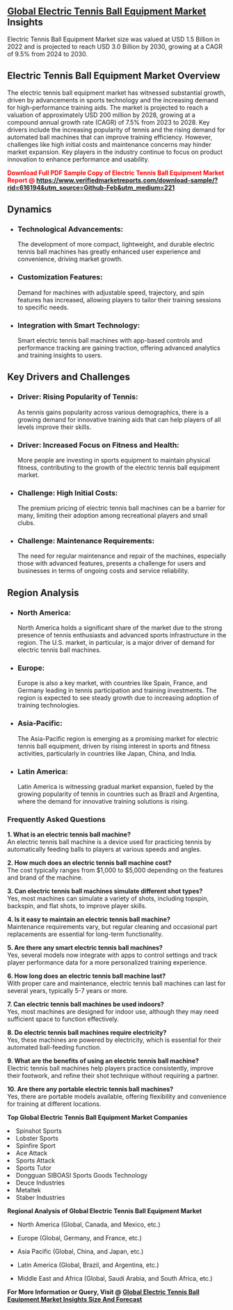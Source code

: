 <h2><a href="https://www.verifiedmarketreports.com/download-sample/?rid=616194&amp;utm_source=Github&amp;utm_medium=221" target="_blank">Global Electric Tennis Ball Equipment Market</a> Insights</h2><p>Electric Tennis Ball Equipment Market size was valued at USD 1.5 Billion in 2022 and is projected to reach USD 3.0 Billion by 2030, growing at a CAGR of 9.5% from 2024 to 2030.</p><p> <h2>Electric Tennis Ball Equipment Market Overview</h2> <p>The electric tennis ball equipment market has witnessed substantial growth, driven by advancements in sports technology and the increasing demand for high-performance training aids. The market is projected to reach a valuation of approximately USD 200 million by 2028, growing at a compound annual growth rate (CAGR) of 7.5% from 2023 to 2028. Key drivers include the increasing popularity of tennis and the rising demand for automated ball machines that can improve training efficiency. However, challenges like high initial costs and maintenance concerns may hinder market expansion. Key players in the industry continue to focus on product innovation to enhance performance and usability.</p> <p><strong><p><span class=""><span style="color: #ff0000;"><strong>Download Full PDF Sample Copy of Electric Tennis Ball Equipment Market Report</strong> @ </span><a href="https://www.verifiedmarketreports.com/download-sample/?rid=616194&amp;utm_source=Github-Feb&amp;utm_medium=221" target="_blank">https://www.verifiedmarketreports.com/download-sample/?rid=616194&amp;utm_source=Github-Feb&amp;utm_medium=221</a></span></p></strong></p> <h2>Dynamics</h2> <ul> <li><h3>Technological Advancements:</h3> The development of more compact, lightweight, and durable electric tennis ball machines has greatly enhanced user experience and convenience, driving market growth.</li> <li><h3>Customization Features:</h3> Demand for machines with adjustable speed, trajectory, and spin features has increased, allowing players to tailor their training sessions to specific needs.</li> <li><h3>Integration with Smart Technology:</h3> Smart electric tennis ball machines with app-based controls and performance tracking are gaining traction, offering advanced analytics and training insights to users.</li> </ul> <h2>Key Drivers and Challenges</h2> <ul> <li><h3>Driver: Rising Popularity of Tennis:</h3> As tennis gains popularity across various demographics, there is a growing demand for innovative training aids that can help players of all levels improve their skills.</li> <li><h3>Driver: Increased Focus on Fitness and Health:</h3> More people are investing in sports equipment to maintain physical fitness, contributing to the growth of the electric tennis ball equipment market.</li> <li><h3>Challenge: High Initial Costs:</h3> The premium pricing of electric tennis ball machines can be a barrier for many, limiting their adoption among recreational players and small clubs.</li> <li><h3>Challenge: Maintenance Requirements:</h3> The need for regular maintenance and repair of the machines, especially those with advanced features, presents a challenge for users and businesses in terms of ongoing costs and service reliability.</li> </ul> <h2>Region Analysis</h2> <ul> <li><h3>North America:</h3> North America holds a significant share of the market due to the strong presence of tennis enthusiasts and advanced sports infrastructure in the region. The U.S. market, in particular, is a major driver of demand for electric tennis ball machines.</li> <li><h3>Europe:</h3> Europe is also a key market, with countries like Spain, France, and Germany leading in tennis participation and training investments. The region is expected to see steady growth due to increasing adoption of training technologies.</li> <li><h3>Asia-Pacific:</h3> The Asia-Pacific region is emerging as a promising market for electric tennis ball equipment, driven by rising interest in sports and fitness activities, particularly in countries like Japan, China, and India.</li> <li><h3>Latin America:</h3> Latin America is witnessing gradual market expansion, fueled by the growing popularity of tennis in countries such as Brazil and Argentina, where the demand for innovative training solutions is rising.</li> </ul> <h3>Frequently Asked Questions</h3> <p><strong>1. What is an electric tennis ball machine?</strong><br> An electric tennis ball machine is a device used for practicing tennis by automatically feeding balls to players at various speeds and angles.</p> <p><strong>2. How much does an electric tennis ball machine cost?</strong><br> The cost typically ranges from $1,000 to $5,000 depending on the features and brand of the machine.</p> <p><strong>3. Can electric tennis ball machines simulate different shot types?</strong><br> Yes, most machines can simulate a variety of shots, including topspin, backspin, and flat shots, to improve player skills.</p> <p><strong>4. Is it easy to maintain an electric tennis ball machine?</strong><br> Maintenance requirements vary, but regular cleaning and occasional part replacements are essential for long-term functionality.</p> <p><strong>5. Are there any smart electric tennis ball machines?</strong><br> Yes, several models now integrate with apps to control settings and track player performance data for a more personalized training experience.</p> <p><strong>6. How long does an electric tennis ball machine last?</strong><br> With proper care and maintenance, electric tennis ball machines can last for several years, typically 5-7 years or more.</p> <p><strong>7. Can electric tennis ball machines be used indoors?</strong><br> Yes, most machines are designed for indoor use, although they may need sufficient space to function effectively.</p> <p><strong>8. Do electric tennis ball machines require electricity?</strong><br> Yes, these machines are powered by electricity, which is essential for their automated ball-feeding function.</p> <p><strong>9. What are the benefits of using an electric tennis ball machine?</strong><br> Electric tennis ball machines help players practice consistently, improve their footwork, and refine their shot technique without requiring a partner.</p> <p><strong>10. Are there any portable electric tennis ball machines?</strong><br> Yes, there are portable models available, offering flexibility and convenience for training at different locations.</p> </p><p><strong>Top Global Electric Tennis Ball Equipment Market Companies</strong></p><div data-test-id=""><p><li>Spinshot Sports</li><li> Lobster Sports</li><li> Spinfire Sport</li><li> Ace Attack</li><li> Sports Attack</li><li> Sports Tutor</li><li> Dongguan SIBOASI Sports Goods Technology</li><li> Deuce Industries</li><li> Metaltek</li><li> Staber Industries</li></p><div><strong>Regional Analysis of&nbsp;Global Electric Tennis Ball Equipment Market</strong></div><ul><li dir="ltr"><p dir="ltr">North America&nbsp;(Global, Canada, and Mexico, etc.)</p></li><li dir="ltr"><p dir="ltr">Europe (Global, Germany, and France, etc.)</p></li><li dir="ltr"><p dir="ltr">Asia Pacific&nbsp;(Global, China, and Japan, etc.)</p></li><li dir="ltr"><p dir="ltr">Latin America&nbsp;(Global, Brazil, and Argentina, etc.)</p></li><li dir="ltr">Middle East and Africa&nbsp;(Global, Saudi Arabia, and South Africa, etc.)</li></ul><p><strong>For More Information or Query, Visit @&nbsp;</strong><strong><a href="https://www.verifiedmarketreports.com/product/electric-tennis-ball-equipment-market/?utm_source=Github&amp;utm_medium=221" target="_blank">Global Electric Tennis Ball Equipment Market Insights Size And Forecast</a></strong></p></div>
